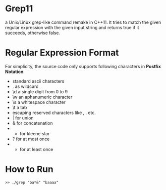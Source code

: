 Grep11
========

a Unix/Linux grep-like command remake in C++11. It tries to match the given
regular expression with the given input string and returns true if it succeeds,
otherwise false.

# Regular Expression Format

For simplicity, the source code only supports following characters in **Postfix
Notation**
- standard ascii characters
- . as wildcard
- \d a single digit from 0 to 9
- \w an aphanumeric character
- \s a whitespace character
- \t a tab
- escaping reserved characters like \, . etc.
- | for union
- & for concatenation
- * for kleene star
- ? for at most once
- + for at least once

# How to Run
`````````
>> ./grep "ba*&" "baaaa"
`````````